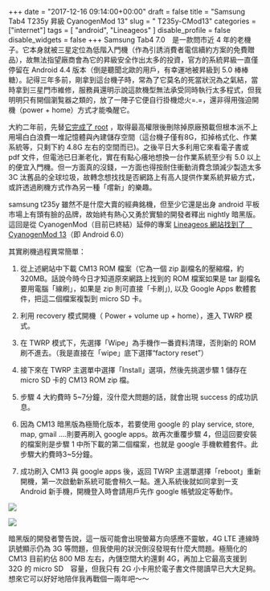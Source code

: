 ﻿+++
date = "2017-12-16 09:14:00+00:00"
draft = false
title = "Samsung Tab4 T235y 昇級 CyanogenMod 13"
slug = " T235y-CMod13"
categories = ["internet"]
tags = [
  "android",
  "Lineageos"
  ]
disable_profile = false
disable_widgets = false
+++
Samsung Tab4 7.0　是一款問市近 4 年的老機子。它本身就被三星定位為低階入門機（作為引誘消費者電信續約方案的免費贈品），故無法指望廠商會為它的昇級安全作出太多的投資，官方的系統昇級一直僅停留在 Android 4.4 版本（倒是聽聞北歐的用戶，有幸運地被昇級到 5.0 棒棒糖）。記得三年多前，剛拿到這台機子時，常為了它莫名的死當狀況為之氣結，當時拿到三星門市維修，服務員還明示說這款機型無法承受同時執行太多程式，但我明明只有開個瀏覧器之類的，放了一陣子它便自行掛機熄火=.=，還非得用強迫開機（power + home）方式才能喚醒它。

<!--more-->

大約二年前，先替[它完成了 root](http://self.jxtsai.info/2015/03/root-samsung-tab-4-sm-t235y.html) ，取得最高權限後刪除掉原廠預載但根本派不上用場白白浪費一堆記憶體與內建儲存空間（這台機子僅有8G，扣掉格式化、作業系統等，只剩下約 4.8G 左右的空間而已)。之後平日大多利用它來看電子書或 pdf 文件，但電池已日漸老化，實在有點心癢地想換一台作業系統至少有 5.0 以上的便宜入門機。但一方面真的沒錢，一方面也得按耐住衝動消費念頭減少製造太多 3C 汰舊品的全球垃圾，故轉念想找找是否網路上有高人提供作業系統昇級方式，或許透過刷機方式作為另一種「嚐新」的樂趣。

samsung t235y 雖然不是什麼大賣的經典銘機，但至少它還是出身 android 平板市場上有頭有臉的品牌，故始終有熱心又勇於實驗的開發者釋出 nightly  暗黑版。這回是從 CyanogenMod（目前已終結）延伸的專案 [Lineageos 網站找到了　CyanogenMod 13](https://www.lineageosroms.org/forums/topic/galaxy-tab-4-cm13-cyanogenmod-13-rom-sm-t235-t235y/)（即 Android 6.0） 　

其實刷機過程異常簡單：

1. 從上述網站中下載 CM13 ROM 檔案（它為一個 zip 副檔名的壓縮檔，約 320MB。話說今時今日才知道原來網路上找到的 ROM 檔案如果是 tar 副檔名要用電腦「線刷」，如果是 zip 則可直接「卡刷」), 以及 Google Apps 軟體套件，把這二個檔案複製到  micro SD 卡。

2. 利用 recovery 模式開機（ Power + volume up + home），進入 TWRP 模式。

3. 在 TWRP  模式下，先選擇「Wipe」為手機作一番資料清理，否則新的 ROM　刷不進去。（我是直接在「wipe」底下選擇“factory reset”）

4. 接下來在 TWRP 主選單中選擇「Install」選項，然後先挑選步驟 1 儲存在　micro SD 卡的 CM13 ROM zip 檔。

5. 步驟 4 大約費時 5~7分鐘，沒什麼大問題的話，就會出現 success 的成功訊息。

6. 因為 CM13 暗黑版為極簡化版本，若要使用 google 的 play service, store, map, gmail ....則要再刷入 google apps。故再次重覆步驟 4，但這回要安裝的檔案則是步驟 1 中所下載的第二個檔案，也就是 google 手機軟體套件。此步驟大約費時3~5分鐘。

7. 成功刷入 CM13 與 google apps 後，返回 TWRP 主選單選擇「reboot」重新開機，第一次啟動新系統可能會稍久一點。進入系統後就如同拿到一支 Android 新手機，開機登入時會請用戶先作 google 帳號設定等動作。

![](/post/2017121601.png)

![](/post/2017121602.png)

暗黑版的開發者警告說，這一版可能會出現螢幕方向感應不靈敏，4G LTE 連線時訊號顯示仍為 3G 等問題，但我使用的狀況倒沒發現有什麼大問題。極簡化的 CM13 目前約佔 800 MB 左右，內儲空間大約還剩 4G，再加上它最高支援到 32G 的 micro SD　容量，但我只有 2G 小卡用於電子書文件閱讀早已大大足夠。想來它可以好好地陪伴我再戰個一兩年吧～～ 


